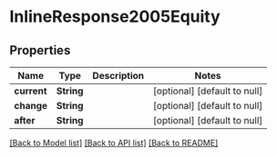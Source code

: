 # InlineResponse2005Equity

## Properties
Name | Type | Description | Notes
------------ | ------------- | ------------- | -------------
**current** | **String** |  | [optional] [default to null]
**change** | **String** |  | [optional] [default to null]
**after** | **String** |  | [optional] [default to null]

[[Back to Model list]](../README.md#documentation-for-models) [[Back to API list]](../README.md#documentation-for-api-endpoints) [[Back to README]](../README.md)


